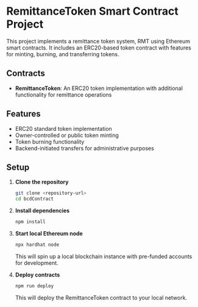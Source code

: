 # RemittanceToken Smart Contract Project

This project implements a remittance token system, RMT using Ethereum smart contracts. It includes an ERC20-based token contract with features for minting, burning, and transferring tokens.

## Contracts

- **RemittanceToken**: An ERC20 token implementation with additional functionality for remittance operations

## Features

- ERC20 standard token implementation
- Owner-controlled or public token minting
- Token burning functionality
- Backend-initiated transfers for administrative purposes

## Setup

1. **Clone the repository**

   ```bash
   git clone <repository-url>
   cd bcdContract
   ```

2. **Install dependencies**

   ```bash
   npm install
   ```

3. **Start local Ethereum node**

   ```bash
   npx hardhat node
   ```

   This will spin up a local blockchain instance with pre-funded accounts for development.

4. **Deploy contracts**
   ```bash
   npm run deploy
   ```
   This will deploy the RemittanceToken contract to your local network.
